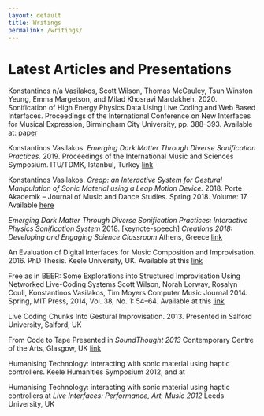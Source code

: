 ```yaml
---
layout: default
title: Writings
permalink: /writings/
---
```


# Latest Articles and Presentations

Konstantinos n/a Vasilakos, Scott Wilson, Thomas McCauley, Tsun Winston Yeung, Emma Margetson, and Milad Khosravi Mardakheh. 2020. Sonification of High Energy Physics Data Using Live Coding and Web Based Interfaces. Proceedings of the International Conference on New Interfaces for Musical Expression, Birmingham City University, pp. 388–393. Available at: [paper](https://www.nime.org/proceedings/2020/nime2020_paper76.pdf)

Konstantinos Vasilakos. _Emerging Dark Matter Through Diverse Sonification Practices._ 2019. Proceedings of the International Music and Sciences Symposium. ITU/TDMK, Istanbul, Turkey [link](http://musicandsciences.itu.edu.tr/en)

Konstantinos Vasilakos. _Greap: an Interactive System for Gestural Manipulation of Sonic Material using a Leap Motion Device._ 2018. Porte Akademik – Journal of Music and Dance Studies. Spring 2018. Volume: 17. Available [here](http://porteakademik.itu.edu.tr/docs/librariesprovider181/Yayın-Arşivi/17.sayı/porte-akademik-17-kapak.pdf)

_Emerging Dark Matter Through Diverse Sonification Practices: Interactive Physics Sonification System_ 2018. [keynote-speech] _Creations 2018: Developing and Engaging Science Classroom_ Athens, Greece [link](http://creations-project.eu/announcement-of-creations-2018-final-conference/)

An Evaluation of Digital Interfaces for Music Composition and Improvisation. 2016. PhD Thesis. Keele University, UK. Available at this [link](http://eprints.keele.ac.uk/1606/)

Free as in BEER: Some Explorations into Structured Improvisation Using Networked Live-Coding Systems Scott Wilson, Norah Lorway, Rosalyn Coull, Konstantinos Vasilakos, Tim Moyers Computer Music Journal 2014. Spring, MIT Press, 2014, Vol. 38, No. 1: 54–64. Available at this [link](https://www.mitpressjournals.org/doi/abs/10.1162/COMJ_a_00229?mobileUi=0&)

Live Coding Chunks Into Gestural Improvisation. 2013. Presented in Salford University, Salford, UK

From Code to Tape Presented in _SoundThought 2013_ Contemporary Centre of the Arts, Glasgow, UK [link](https://issuu.com/calumscott/docs/2013-12-19_st_booklet_booklet_compl)

Humanising Technology: interacting with sonic material using haptic controllers. Keele Humanities Symposium 2012, and at 

Humanising Technology: interacting with sonic material using haptic controllers at _Live Interfaces: Performance, Art, Music 2012_ Leeds University, UK
